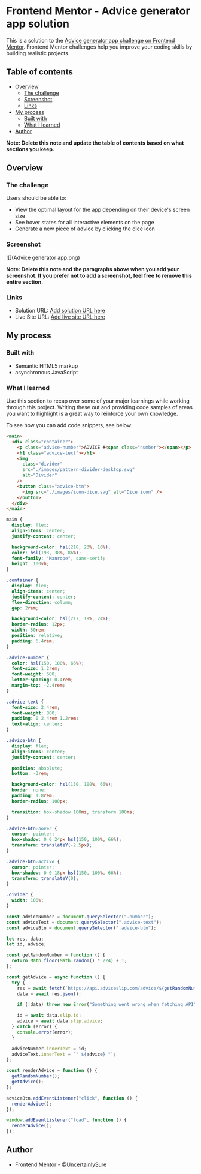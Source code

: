 # Frontend Mentor - Advice generator app solution

This is a solution to the [Advice generator app challenge on Frontend Mentor](https://www.frontendmentor.io/challenges/advice-generator-app-QdUG-13db). Frontend Mentor challenges help you improve your coding skills by building realistic projects.

## Table of contents

- [Overview](#overview)
  - [The challenge](#the-challenge)
  - [Screenshot](#screenshot)
  - [Links](#links)
- [My process](#my-process)
  - [Built with](#built-with)
  - [What I learned](#what-i-learned)
- [Author](#author)

**Note: Delete this note and update the table of contents based on what sections you keep.**

## Overview

### The challenge

Users should be able to:

- View the optimal layout for the app depending on their device's screen size
- See hover states for all interactive elements on the page
- Generate a new piece of advice by clicking the dice icon

### Screenshot

![](Advice generator app.png)

**Note: Delete this note and the paragraphs above when you add your screenshot. If you prefer not to add a screenshot, feel free to remove this entire section.**

### Links

- Solution URL: [Add solution URL here](https://your-solution-url.com)
- Live Site URL: [Add live site URL here](https://your-live-site-url.com)

## My process

### Built with

- Semantic HTML5 markup
- asynchronous JavaScript

### What I learned

Use this section to recap over some of your major learnings while working through this project. Writing these out and providing code samples of areas you want to highlight is a great way to reinforce your own knowledge.

To see how you can add code snippets, see below:

```html
<main>
  <div class="container">
    <p class="advice-number">ADVICE #<span class="number"></span></p>
    <h1 class="advice-text"></h1>
    <img
      class="divider"
      src="./images/pattern-divider-desktop.svg"
      alt="Divider"
    />
    <button class="advice-btn">
      <img src="./images/icon-dice.svg" alt="Dice icon" />
    </button>
  </div>
</main>
```

```css
main {
  display: flex;
  align-items: center;
  justify-content: center;

  background-color: hsl(218, 23%, 16%);
  color: hsl(193, 38%, 86%);
  font-family: "Manrope", sans-serif;
  height: 100vh;
}

.container {
  display: flex;
  align-items: center;
  justify-content: center;
  flex-direction: column;
  gap: 2rem;

  background-color: hsl(217, 19%, 24%);
  border-radius: 12px;
  width: 50rem;
  position: relative;
  padding: 6.4rem;
}

.advice-number {
  color: hsl(150, 100%, 66%);
  font-size: 1.2rem;
  font-weight: 600;
  letter-spacing: 0.4rem;
  margin-top: -2.4rem;
}

.advice-text {
  font-size: 2.4rem;
  font-weight: 800;
  padding: 0 2.4rem 1.2rem;
  text-align: center;
}

.advice-btn {
  display: flex;
  align-items: center;
  justify-content: center;

  position: absolute;
  bottom: -3rem;

  background-color: hsl(150, 100%, 66%);
  border: none;
  padding: 1.8rem;
  border-radius: 100px;

  transition: box-shadow 100ms, transform 100ms;
}

.advice-btn:hover {
  cursor: pointer;
  box-shadow: 0 0 24px hsl(150, 100%, 66%);
  transform: translateY(-2.5px);
}

.advice-btn:active {
  cursor: pointer;
  box-shadow: 0 0 18px hsl(150, 100%, 66%);
  transform: translateY(0);
}

.divider {
  width: 100%;
}
```

```js
const adviceNumber = document.querySelector(".number");
const adviceText = document.querySelector(".advice-text");
const adviceBtn = document.querySelector(".advice-btn");

let res, data;
let id, advice;

const getRandomNumber = function () {
  return Math.floor(Math.random() * 224) + 1;
};

const getAdvice = async function () {
  try {
    res = await fetch(`https://api.adviceslip.com/advice/${getRandomNumber()}`);
    data = await res.json();

    if (!data) throw new Error("Something went wrong when fetching API");

    id = await data.slip.id;
    advice = await data.slip.advice;
  } catch (error) {
    console.error(error);
  }

  adviceNumber.innerText = id;
  adviceText.innerText = `" ${advice} "`;
};

const renderAdvice = function () {
  getRandomNumber();
  getAdvice();
};

adviceBtn.addEventListener("click", function () {
  renderAdvice();
});

window.addEventListener("load", function () {
  renderAdvice();
});
```

## Author

- Frontend Mentor - [@UncertainlySure](https://www.frontendmentor.io/profile/UncertainlySure)
